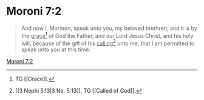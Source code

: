 # Moroni 7:2

> And now I, Mormon, speak unto you, my beloved brethren; and it is by the <u>grace</u>[^a] of God the Father, and our Lord Jesus Christ, and his holy will, because of the gift of his <u>calling</u>[^b] unto me, that I am permitted to speak unto you at this time.

[Moroni 7:2](https://www.churchofjesuschrist.org/study/scriptures/bofm/moro/7?lang=eng&id=p2#p2)


[^a]: TG [[Grace]].
[^b]: [[3 Nephi 5.13|3 Ne. 5:13]]. TG [[Called of God]].
